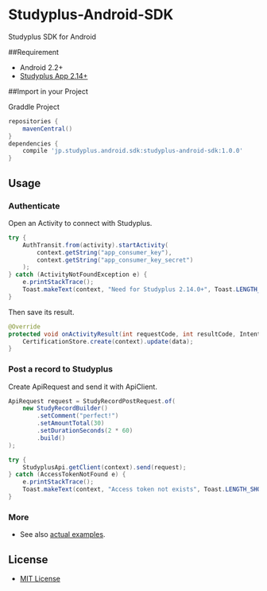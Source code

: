 Studyplus-Android-SDK
=====================

Studyplus SDK for Android

##Requirement

* Android 2.2+
* [Studyplus App 2.14+](https://play.google.com/store/apps/details?id=jp.studyplus.android.app)

##Import in your Project

Graddle Project

```groovy
repositories {
    mavenCentral()
}
dependencies {
    compile 'jp.studyplus.android.sdk:studyplus-android-sdk:1.0.0'
}
```

## Usage

### Authenticate

Open an Activity to connect with Studyplus.

```java
try {
    AuthTransit.from(activity).startActivity(
	    context.getString("app_consumer_key"),
	    context.getString("app_consumer_key_secret")
    );
} catch (ActivityNotFoundException e) {
    e.printStackTrace();
    Toast.makeText(context, "Need for Studyplus 2.14.0+", Toast.LENGTH_SHORT).show();
}
```

Then save its result.

```java
@Override
protected void onActivityResult(int requestCode, int resultCode, Intent data) {
	CertificationStore.create(context).update(data);
}
```

### Post a record to Studyplus

Create ApiRequest and send it with ApiClient.

```java
ApiRequest request = StudyRecordPostRequest.of(
	new StudyRecordBuilder()
		.setComment("perfect!")
		.setAmountTotal(30)
		.setDurationSeconds(2 * 60)
		.build()
);

try {
    StudyplusApi.getClient(context).send(request);
} catch (AccessTokenNotFound e) {
    e.printStackTrace();
    Toast.makeText(context, "Access token not exists", Toast.LENGTH_SHORT).show();
}
```

### More

* See also [actual examples](https://github.com/studyplus/Studyplus-Android-SDK/blob/master/SDKExample/src/main/java/jp/studyplus/android/sdk/example/ExampleActivity.java).

## License

* [MIT License](http://opensource.org/licenses/MIT)
